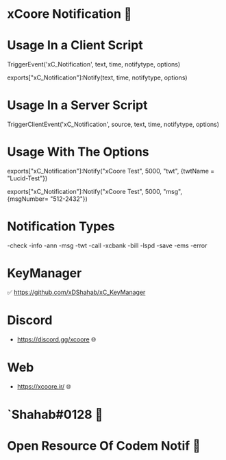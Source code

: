 # xCoore Notification 💙


# Usage In a Client Script

TriggerEvent('xC_Notification', text, time, notifytype, options)

exports["xC_Notification"]:Notify(text, time, notifytype, options)


# Usage In a Server Script

TriggerClientEvent('xC_Notification', source, text, time, notifytype, options)


# Usage With The Options 

exports["xC_Notification"]:Notify("xCoore Test", 5000, "twt", {twtName = "Lucid-Test"})

exports["xC_Notification"]:Notify("xCoore Test", 5000, "msg", {msgNumber= "512-2432"})

# Notification Types

-check
-info
-ann
-msg
-twt
-call
-xcbank
-bill
-lspd
-save
-ems
-error


# KeyManager 

✅ https://github.com/xDShahab/xC_KeyManager

# Discord

- https://discord.gg/xcoore 🌐

# Web

- https://xcoore.ir/ 🌐

# `Shahab#0128 💙

# Open Resource Of Codem Notif 🙂